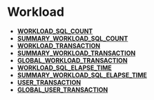 # Workload

-   **[WORKLOAD\_SQL\_COUNT](WORKLOAD_SQL_COUNT.md)**  
-   **[SUMMARY\_WORKLOAD\_SQL\_COUNT](SUMMARY_WORKLOAD_SQL_COUNT.md)**  
-   **[WORKLOAD\_TRANSACTION](WORKLOAD_TRANSACTION.md)**  
-   **[SUMMARY\_WORKLOAD\_TRANSACTION](SUMMARY_WORKLOAD_TRANSACTION.md)**  
-   **[GLOBAL\_WORKLOAD\_TRANSACTION](GLOBAL_WORKLOAD_TRANSACTION.md)**  
-   **[WORKLOAD\_SQL\_ELAPSE\_TIME](WORKLOAD_SQL_ELAPSE_TIME.md)**  
-   **[SUMMARY\_WORKLOAD\_SQL\_ELAPSE\_TIME](SUMMARY_WORKLOAD_SQL_ELAPSE_TIME.md)**  
-   **[USER\_TRANSACTION](USER_TRANSACTION.md)**  
-   **[GLOBAL\_USER\_TRANSACTION](GLOBAL_USER_TRANSACTION.md)**  


